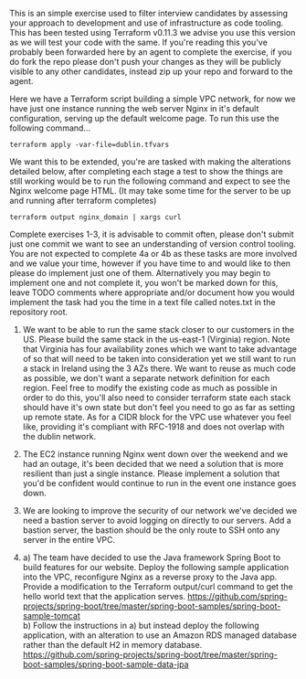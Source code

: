 This is an simple exercise used to filter interview candidates by assessing your approach to development and use of
infrastructure as code tooling. This has been tested using Terraform v0.11.3 we advise you use 
this version as we will test your code with the same. If you're reading this you've probably been forwarded here by an
agent to complete the exercise, if you do fork the repo please don't push your changes as they will be publicly visible
to any other candidates, instead zip up your repo and forward to the agent.

Here we have a Terraform script building a simple VPC network, for now we have just one instance running the web server 
Nginx in it's default configuration, serving up the default welcome page. To run this use the following command...

    terraform apply -var-file=dublin.tfvars

We want this to be extended, you're are tasked with making the alterations detailed below, after completing each stage 
a test to show the things are still working would be to run the following command and expect to see the Nginx welcome 
page HTML. (It may take some time for the server to be up and running after terraform completes)

    terraform output nginx_domain | xargs curl
    
Complete exercises 1-3, it is advisable to commit often, please don't submit just one commit we want to see an understanding 
of version control tooling. You are not expected to complete 4a or 4b as these tasks are more involved and we value your 
time, however if you have time to and would like to then please do implement just one of them. Alternatively you may 
begin to implement one and not complete it, you won't be marked down for this, leave TODO comments where appropriate 
and/or document how you would implement the task had you the time in a text file called notes.txt in the repository root.

1. We want to be able to run the same stack closer to our customers in the US. Please build the same stack in 
the us-east-1 (Virginia) region. Note that Virginia has four availability zones which we want to take advantage of so 
that will need to be taken into consideration yet we still want to run a stack in Ireland using the 3 AZs there. We want
to reuse as much code as possible, we don't want a separate network definition for each region. Feel free to 
modify the existing code as much as possible in order to do this, you'll also need to consider terraform state each stack
should have it's own state but don't feel you need to go as far as setting up remote state. As for a CIDR block for the 
VPC use whatever you feel like, providing it's compliant with RFC-1918 and does not overlap with the dublin network.

2. The EC2 instance running Nginx went down over the weekend and we had an outage, it's been decided that we need a solution 
that is more resilient than just a single instance. Please implement a solution that you'd be confident would continue 
to run in the event one instance goes down. 

3. We are looking to improve the security of our network we've decided we need a bastion server to avoid logging on 
directly to our servers. Add a bastion server, the bastion should be the only route to SSH onto any server in the 
entire VPC.

4. a) The team have decided to use the Java framework Spring Boot to build features for our website. Deploy the following sample 
application into the VPC, reconfigure Nginx as a reverse proxy to the Java app. Provide a modification to the Terraform 
output/curl command to get the hello world text that the application serves. 
https://github.com/spring-projects/spring-boot/tree/master/spring-boot-samples/spring-boot-sample-tomcat
<br> b) Follow the instructions in a) but instead deploy the following application, with an alteration to use an Amazon 
RDS managed database rather than the default H2 in memory database. 
https://github.com/spring-projects/spring-boot/tree/master/spring-boot-samples/spring-boot-sample-data-jpa


